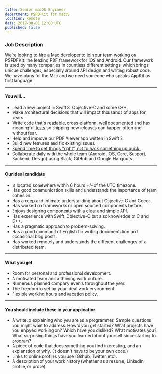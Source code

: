 ```yaml
---
title: Senior macOS Engineer
department: PSPDFKit for macOS
location: Remote
date: 2017-08-01 12:00 UTC
published: false
---
```


### Job Description

We're looking to hire a Mac developer to join our team working on PSPDFKit, the leading PDF framework for iOS and Android. Our framework is used by many companies in countless different settings, which brings unique challenges, especially around API design and writing robust code. We have plans for the Mac and we need someone who speaks AppKit as first language.

* * *

#### You will…

*   Lead a new project in Swift 3, Objective-C and some C++.
*   Make architectural decisions that will impact thousands of apps for years.
*   Write code that's readable, [cross-platform](/blog/2016/a-pragmatic-approach-to-cross-platform/), well documented and has meaningful [tests](/blog/2016/continuous-ios-code-coverage-with-jenkins-and-slather/) so shipping new releases can happen often and without fear.
*   Help and improve our [PDF Viewer app](/viewer) written in Swift 3.
*   Build new features and fix existing issues.
*   [Spend time to get things “right”, not to hack something up quick.](/blog/2016/writing-good-bug-reports/)
*   Collaborate daily with the whole team (Android, iOS, Core, Support, Backend, Design) using Slack, GitHub and Google Hangouts.

* * *

#### Our ideal candidate

*   Is located somewhere within 6 hours +/- of the UTC timezone.
*   Has good communication skills and understands the importance of team cohesion.
*   Has a deep and intimate understanding about Objective-C and Cocoa.
*   Has worked on frameworks or open sourced components before.
*   Enjoys designing components with a clear and simple API.
*   Has experience with Swift, Objective-C but also knowledge of C and C++.
*   Has a pragmatic approach to problem-solving.
*   Has a good command of English for writing documentation and occasional blog posts.
*   Has worked remotely and understands the different challenges of a distributed team.

* * *

#### What you get

*   Room for personal and professional development.
*   A motivated team and a thriving work culture.
*   Numerous planned company events throughout the year.
*   The freedom to set up your ideal work environment.
*   Flexible working hours and vacation policy.

* * *

#### You should include these in your application

*   A writeup explaining who you are as a programmer. Sample questions you might want to address: How'd you get started? What projects have you enjoyed working on? Which have you disliked? What motivates you? What surprising things have you learned about yourself since starting to program?
*   A piece of code that does something you find interesting, and an explanation of why. (It doesn't have to be your own code.)
*   Links to online profiles you use (Github, Twitter, etc).
*   A description of your work history (whether as a resume, LinkedIn profile, or prose).
